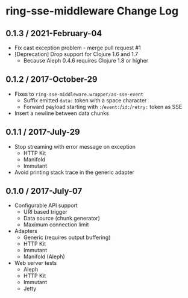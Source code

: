 # ring-sse-middleware Change Log

## 0.1.3 / 2021-February-04

- Fix cast exception problem - merge pull request #1
- [Deprecation] Drop support for Clojure 1.6 and 1.7
  - Because Aleph 0.4.6 requires Clojure 1.8 or higher


## 0.1.2 / 2017-October-29

- Fixes to `ring-sse-middleware.wrapper/as-sse-event`
  - Suffix emitted `data:` token with a space character
  - Forward payload starting with `:`/`event:`/`id:`/`retry:` token as SSE
- Insert a newline between data chunks


## 0.1.1 / 2017-July-29

- Stop streaming with error message on exception
  - HTTP Kit
  - Manifold
  - Immutant
- Avoid printing stack trace in the generic adapter


## 0.1.0 / 2017-July-07

- Configurable API support
  - URI based trigger
  - Data source (chunk generator)
  - Maximum connection limit
- Adapters
  - Generic (requires output buffering)
  - HTTP Kit
  - Immutant
  - Manifold (Aleph)
- Web server tests
  - Aleph
  - HTTP Kit
  - Immutant
  - Jetty
